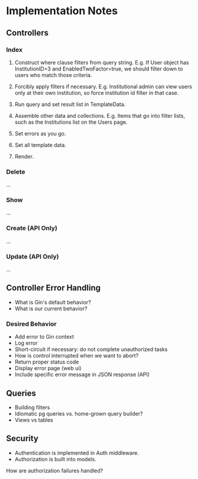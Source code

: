 # Implementation Notes

## Controllers

### Index

1. Construct where clause filters from query string. E.g. If User object has InstitutionID=3 and EnabledTwoFactor=true, we should filter down to users who match those criteria.

1. Forcibly apply filters if necessary. E.g. Institutional admin can view users only at their own institution, so force institution id filter in that case.

1. Run query and set result list in TemplateData.

1. Assemble other data and collections. E.g. Items that go into filter lists, such as the Institutions list on the Users page.

1. Set errors as you go.

1. Set all template data.

1. Render.

### Delete

...


### Show

...

### Create (API Only)

...

### Update (API Only)

...

## Controller Error Handling

* What is Gin's default behavior?
* What is our current behavior?

### Desired Behavior

* Add error to Gin context
* Log error
* Short-circuit if necessary: do not complete unauthorized tasks
* How is control interrupted when we want to abort?
* Return proper status code
* Display error page (web ui)
* Include specific error message in JSON response (API)

## Queries

* Building filters
* Idiomatic pg queries vs. home-grown query builder?
* Views vs tables

## Security

* Authentication is implemented in Auth middleware.
* Authorization is built into models.

How are authorization failures handled?
